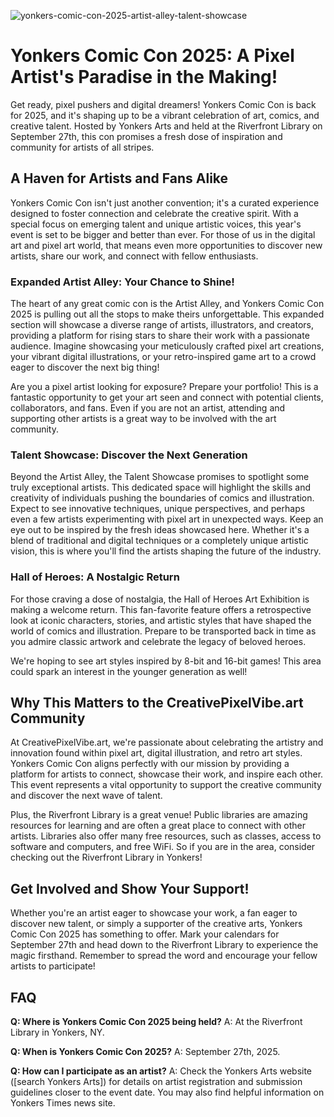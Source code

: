 ![yonkers-comic-con-2025-artist-alley-talent-showcase](https://images.pexels.com/photos/33325609/pexels-photo-33325609.jpeg?auto=compress&cs=tinysrgb&fit=crop&h=627&w=1200)

# Yonkers Comic Con 2025: A Pixel Artist's Paradise in the Making!

Get ready, pixel pushers and digital dreamers! Yonkers Comic Con is back for 2025, and it's shaping up to be a vibrant celebration of art, comics, and creative talent. Hosted by Yonkers Arts and held at the Riverfront Library on September 27th, this con promises a fresh dose of inspiration and community for artists of all stripes.

## A Haven for Artists and Fans Alike

Yonkers Comic Con isn't just another convention; it's a curated experience designed to foster connection and celebrate the creative spirit. With a special focus on emerging talent and unique artistic voices, this year's event is set to be bigger and better than ever. For those of us in the digital art and pixel art world, that means even more opportunities to discover new artists, share our work, and connect with fellow enthusiasts.

### Expanded Artist Alley: Your Chance to Shine!

The heart of any great comic con is the Artist Alley, and Yonkers Comic Con 2025 is pulling out all the stops to make theirs unforgettable. This expanded section will showcase a diverse range of artists, illustrators, and creators, providing a platform for rising stars to share their work with a passionate audience. Imagine showcasing your meticulously crafted pixel art creations, your vibrant digital illustrations, or your retro-inspired game art to a crowd eager to discover the next big thing!

Are you a pixel artist looking for exposure? Prepare your portfolio! This is a fantastic opportunity to get your art seen and connect with potential clients, collaborators, and fans. Even if you are not an artist, attending and supporting other artists is a great way to be involved with the art community.

### Talent Showcase: Discover the Next Generation

Beyond the Artist Alley, the Talent Showcase promises to spotlight some truly exceptional artists. This dedicated space will highlight the skills and creativity of individuals pushing the boundaries of comics and illustration. Expect to see innovative techniques, unique perspectives, and perhaps even a few artists experimenting with pixel art in unexpected ways. Keep an eye out to be inspired by the fresh ideas showcased here. Whether it's a blend of traditional and digital techniques or a completely unique artistic vision, this is where you'll find the artists shaping the future of the industry.

### Hall of Heroes: A Nostalgic Return

For those craving a dose of nostalgia, the Hall of Heroes Art Exhibition is making a welcome return. This fan-favorite feature offers a retrospective look at iconic characters, stories, and artistic styles that have shaped the world of comics and illustration. Prepare to be transported back in time as you admire classic artwork and celebrate the legacy of beloved heroes.

We're hoping to see art styles inspired by 8-bit and 16-bit games! This area could spark an interest in the younger generation as well!

## Why This Matters to the CreativePixelVibe.art Community

At CreativePixelVibe.art, we're passionate about celebrating the artistry and innovation found within pixel art, digital illustration, and retro art styles. Yonkers Comic Con aligns perfectly with our mission by providing a platform for artists to connect, showcase their work, and inspire each other. This event represents a vital opportunity to support the creative community and discover the next wave of talent. 

Plus, the Riverfront Library is a great venue! Public libraries are amazing resources for learning and are often a great place to connect with other artists. Libraries also offer many free resources, such as classes, access to software and computers, and free WiFi. So if you are in the area, consider checking out the Riverfront Library in Yonkers!

## Get Involved and Show Your Support!

Whether you're an artist eager to showcase your work, a fan eager to discover new talent, or simply a supporter of the creative arts, Yonkers Comic Con 2025 has something to offer. Mark your calendars for September 27th and head down to the Riverfront Library to experience the magic firsthand. Remember to spread the word and encourage your fellow artists to participate!

## FAQ

**Q: Where is Yonkers Comic Con 2025 being held?**
A: At the Riverfront Library in Yonkers, NY.

**Q: When is Yonkers Comic Con 2025?**
A: September 27th, 2025.

**Q: How can I participate as an artist?**
A: Check the Yonkers Arts website ([search Yonkers Arts]) for details on artist registration and submission guidelines closer to the event date. You may also find helpful information on Yonkers Times news site.
